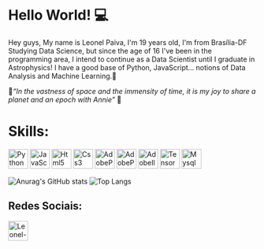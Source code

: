# Hello World! :computer:

Hey guys,
My name is Leonel Paiva, I'm 19 years old, I'm from Brasília-DF
Studying Data Science, but since the age of 16 I've been in the programming area, I intend to continue as a Data Scientist until I graduate in Astrophysics!
I have a good base of Python, JavaScript... notions of Data Analysis and Machine Learning.🔭

:telescope:<i>“In the vastness of space and the immensity of time, it is my joy to share a planet and an epoch with Annie” </i>:telescope:


<h1> Skills: </h1>

<p align="left">
<img src="https://cdn.jsdelivr.net/gh/devicons/devicon/icons/python/python-original-wordmark.svg" 
 alt="Python" width="40" height="40" style="max-width:100%;"></img>
<img src="https://cdn.jsdelivr.net/gh/devicons/devicon/icons/javascript/javascript-original.svg"
alt="JavaScript" width="40" height="40" style="max-width:100%;"></img>
<img src="https://cdn.jsdelivr.net/gh/devicons/devicon/icons/html5/html5-original-wordmark.svg"
alt="Html5" width="40" height="40" style="max-width:100%;"></img>
<img src="https://cdn.jsdelivr.net/gh/devicons/devicon/icons/css3/css3-original-wordmark.svg"
alt="Css3" width="40" height="40" style="max-width:100%;"></img>
<img src="https://cdn.jsdelivr.net/gh/devicons/devicon/icons/photoshop/photoshop-plain.svg"
alt="AdobePhotoshop" width="40" height="40" style="max-width:100%;"></img>
<img src="https://cdn.jsdelivr.net/gh/devicons/devicon/icons/premierepro/premierepro-original.svg"
alt="AdobePremiere" width="40" height="40" style="max-width:100%;"></img>
<img src="https://cdn.jsdelivr.net/gh/devicons/devicon/icons/illustrator/illustrator-plain.svg"
alt="AdobeIlustrator" width="40" height="40" style="max-width:100%;"></img>
<img src="https://cdn.jsdelivr.net/gh/devicons/devicon/icons/tensorflow/tensorflow-original.svg"
alt="TensorFlow" width="40" height="40" style="max-width:100%;"></img>
<img src="https://cdn.jsdelivr.net/gh/devicons/devicon/icons/mysql/mysql-original-wordmark.svg"
alt="Mysql" width="40" height="40" style="max-width:100%;"></img>

![Anurag's GitHub stats](https://github-readme-stats.vercel.app/api?username=AknoLeonel&show_icons=true&theme=radical)
![Top Langs](https://github-readme-stats.vercel.app/api/top-langs/?username=AknoLeonel&layout=compact)


<h2> Redes Sociais:</h2>

<a href="https://www.instagram.com/akno_leonel/" target="_blank">
<img align="center" alt="Leonel-Instagram" height="40" width="40" src="https://image.flaticon.com/icons/png/512/2111/2111463.png"> 

